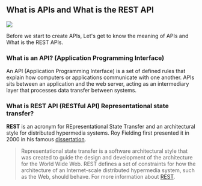 ## What is APIs and What is the REST API

![](/images/apis-and-rest-apis.jpeg)

Before we start to create APIs, Let's get to know the meaning of APIs and What is the REST APIs.

### What is an API? (Application Programming Interface)

An API (Application Programming Interface) is a set of defined rules that explain how computers or applications communicate with one another. APIs sits between an application and the web server, acting as an intermediary layer that processes data transfer between systems.

### What is REST API (RESTful API) Representational state transfer?

**REST** is an acronym for REpresentational State Transfer and an architectural style for distributed hypermedia systems. Roy Fielding first presented it in 2000 in his famous [dissertation](https://www.ics.uci.edu/~fielding/pubs/dissertation/rest_arch_style.htm).

> Representational state transfer is a software architectural style that was created to guide the design and development of the architecture for the World Wide Web. REST defines a set of constraints for how the architecture of an Internet-scale distributed hypermedia system, such as the Web, should behave. For more information about [REST](https://restfulapi.net/).


